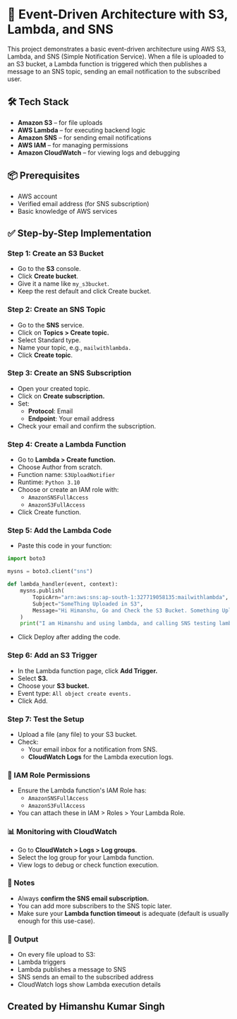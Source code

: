# 📁 Event-Driven Architecture with S3, Lambda, and SNS
This project demonstrates a basic event-driven architecture using AWS S3, Lambda, and SNS (Simple Notification Service). When a file is uploaded to an S3 bucket, a Lambda function is triggered which then publishes a message to an SNS topic, sending an email notification to the subscribed user.

## 🛠️ Tech Stack
- **Amazon S3** – for file uploads
- **AWS Lambda** – for executing backend logic
- **Amazon SNS** – for sending email notifications
- **AWS IAM** – for managing permissions
- **Amazon CloudWatch** – for viewing logs and debugging


## 📦 Prerequisites
- AWS account
- Verified email address (for SNS subscription)
- Basic knowledge of AWS services

## ✅ Step-by-Step Implementation

### Step 1: Create an S3 Bucket
- Go to the **S3** console.
- Click **Create bucket**.
- Give it a name like `my_s3bucket`.
- Keep the rest default and click Create bucket.

### Step 2: Create an SNS Topic
- Go to the **SNS** service.
- Click on **Topics > Create topic.**
- Select Standard type.
- Name your topic, e.g., `mailwithlambda.`
- Click **Create topic**.

### Step 3: Create an SNS Subscription
- Open your created topic.
- Click on **Create subscription.**
- Set:
   - **Protocol**: Email  
   - **Endpoint**: Your email address
- Check your email and confirm the subscription.

### Step 4: Create a Lambda Function
- Go to **Lambda > Create function.**
- Choose Author from scratch.
- Function name: `S3UploadNotifier`
- Runtime: `Python 3.10`
- Choose or create an IAM role with:
  - `AmazonSNSFullAccess`
  - `AmazonS3FullAccess`
- Click Create function.

### Step 5: Add the Lambda Code
- Paste this code in your function:
```python
import boto3 

mysns = boto3.client("sns")

def lambda_handler(event, context):
    mysns.publish(
        TopicArn="arn:aws:sns:ap-south-1:327719058135:mailwithlambda",
        Subject="SomeThing Uploaded in S3",
        Message="Hi Himanshu, Go and Check the S3 Bucket. Something Uploaded by someone"
    )
    print("I am Himanshu and using lambda, and calling SNS testing lambda function..")
```
- Click Deploy after adding the code.

### Step 6: Add an S3 Trigger
- In the Lambda function page, click **Add Trigger.**
- Select **S3.**
- Choose your **S3 bucket.**
- Event type: `All object create events.`
- Click Add.

### Step 7: Test the Setup
- Upload a file (any file) to your S3 bucket.
- Check:
  - Your email inbox for a notification from SNS.
  - **CloudWatch Logs** for the Lambda execution logs.

### 🔐 IAM Role Permissions
- Ensure the Lambda function's IAM Role has:
  - `AmazonSNSFullAccess`
  - `AmazonS3FullAccess`
- You can attach these in IAM > Roles > Your Lambda Role.

### 📊 Monitoring with CloudWatch
- Go to **CloudWatch > Logs > Log groups**.
- Select the log group for your Lambda function.
- View logs to debug or check function execution.

### 📝 Notes
- Always **confirm the SNS email subscription.**
- You can add more subscribers to the SNS topic later.
- Make sure your **Lambda function timeout** is adequate (default is usually enough for this use-case).

### 📧 Output
- On every file upload to S3:
- Lambda triggers
- Lambda publishes a message to SNS
- SNS sends an email to the subscribed address
- CloudWatch logs show Lambda execution details

## Created by Himanshu Kumar Singh


